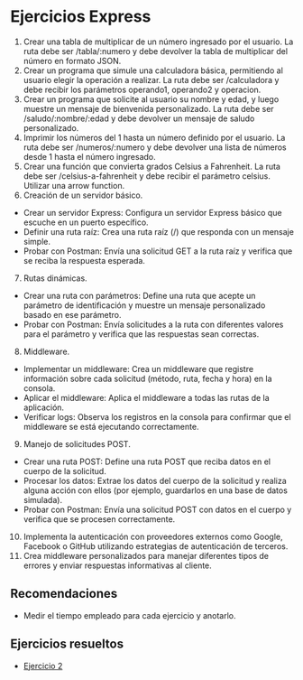# Ejercicios Express

1. Crear una tabla de multiplicar de un número ingresado por el usuario. La ruta debe ser /tabla/:numero y debe devolver la tabla de multiplicar del número en formato JSON.
2. Crear un programa que simule una calculadora básica, permitiendo al usuario elegir la operación a realizar. La ruta debe ser /calculadora y debe recibir los parámetros operando1, operando2 y operacion.
3. Crear un programa que solicite al usuario su nombre y edad, y luego muestre un mensaje de bienvenida personalizado. La ruta debe ser /saludo/:nombre/:edad y debe devolver un mensaje de saludo personalizado.
4. Imprimir los números del 1 hasta un número definido por el usuario. La ruta debe ser /numeros/:numero y debe devolver una lista de números desde 1 hasta el número ingresado.
5. Crear una función que convierta grados Celsius a Fahrenheit. La ruta debe ser /celsius-a-fahrenheit y debe recibir el parámetro celsius. Utilizar una arrow function.
6. Creación de un servidor básico.
  -  Crear un servidor Express: Configura un servidor Express básico que escuche en un puerto específico.
  -  Definir una ruta raíz: Crea una ruta raíz (/) que responda con un mensaje simple.
  -  Probar con Postman: Envía una solicitud GET a la ruta raíz y verifica que se reciba la respuesta esperada.
7. Rutas dinámicas.
  -  Crear una ruta con parámetros: Define una ruta que acepte un parámetro de identificación y muestre un mensaje personalizado basado en ese parámetro.
  -  Probar con Postman: Envía solicitudes a la ruta con diferentes valores para el parámetro y verifica que las respuestas sean correctas.
8. Middleware.
  -  Implementar un middleware: Crea un middleware que registre información sobre cada solicitud (método, ruta, fecha y hora) en la consola.
  -  Aplicar el middleware: Aplica el middleware a todas las rutas de la aplicación.
  -  Verificar logs: Observa los registros en la consola para confirmar que el middleware se está ejecutando correctamente.
9. Manejo de solicitudes POST.
  -  Crear una ruta POST: Define una ruta POST que reciba datos en el cuerpo de la solicitud.
  -  Procesar los datos: Extrae los datos del cuerpo de la solicitud y realiza alguna acción con ellos (por ejemplo, guardarlos en una base de datos simulada).
  -  Probar con Postman: Envía una solicitud POST con datos en el cuerpo y verifica que se procesen correctamente.
10. Implementa la autenticación con proveedores externos como Google, Facebook o GitHub utilizando estrategias de autenticación de terceros.
11. Crea middleware personalizados para manejar diferentes tipos de errores y enviar respuestas informativas al cliente.

## Recomendaciones

- Medir el tiempo empleado para cada ejercicio y anotarlo.

## Ejercicios resueltos
- [Ejercicio 2](https://github.com/ingDavidRivera/Talento_Tech-Desarrollo_Web_FullStack/blob/main/Unidad_5/Taller%20Express/Ejercicio2.js)
